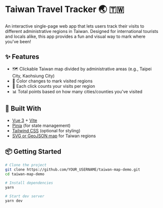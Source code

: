 # Taiwan Travel Tracker 🌏 🇹🇼

An interactive single-page web app that lets users track their visits to different administrative regions in Taiwan. Designed for international tourists and locals alike, this app provides a fun and visual way to mark where you've been!

## ✨ Features

- 🗺️ Clickable Taiwan map divided by administrative areas (e.g., Taipei City, Kaohsiung City)
- 🎨 Color changes to mark visited regions
- 🔢 Each click counts your visits per region
- 📊 Total points based on how many cities/counties you've visited

## 🧰 Built With

- [Vue 3](https://vuejs.org/) + [Vite](https://vitejs.dev/)
- [Pinia](https://pinia.vuejs.org/) (for state management)
- [Tailwind CSS](https://tailwindcss.com/) (optional for styling)
- [SVG or GeoJSON map](https://datav.aliyun.com/tools/atlas/#&lat=23.5&lng=121.0) for Taiwan regions

## 📦 Getting Started

```bash
# Clone the project
git clone https://github.com/YOUR_USERNAME/taiwan-map-demo.git
cd taiwan-map-demo

# Install dependencies
yarn

# Start dev server
yarn dev
